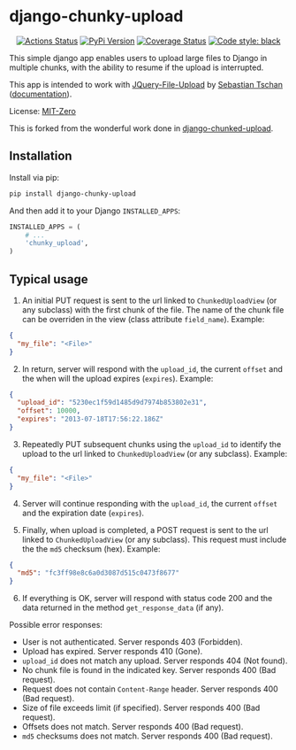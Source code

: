 # django-chunky-upload

<p align="center">
<a href="https://github.com/Vader19695/django-chunky-upload/actions"><img alt="Actions Status" src="https://github.com/Vader19695/django-chunky-upload/workflows/Testing/badge.svg"></a>
<a href="https://pypi.org/project/django-chunky-upload/"><img alt="PyPi Version" src="https://badgen.net/pypi/v/django-chunky-upload?icon=pypi"/></a>
<a href='https://coveralls.io/github/Vader19695/django-chunky-upload?branch=main'><img src='https://coveralls.io/repos/github/Vader19695/django-chunky-upload/badge.svg?branch=main' alt='Coverage Status' /></a>
<a href="https://github.com/Vader19695/django-chunky-upload"><img alt="Code style: black" src="https://img.shields.io/badge/code%20style-black-000000.svg"></a>

</p>

This simple django app enables users to upload large files to Django in multiple chunks, with the ability to resume if the upload is interrupted.

This app is intended to work with [JQuery-File-Upload](https://github.com/blueimp/jQuery-File-Upload>) by [Sebastian Tschan](https://blueimp.net) ([documentation](https://github.com/blueimp/jQuery-File-Upload/wiki)).

License: [MIT-Zero](https://romanrm.net/mit-zero>)

This is forked from the wonderful work done in [django-chunked-upload](https://github.com/juliomalegria/django-chunked-upload).

## Installation

Install via pip:

```bash
pip install django-chunky-upload
```

And then add it to your Django `INSTALLED_APPS`:

```python
INSTALLED_APPS = (
    # ...
    'chunky_upload',
)
```

## Typical usage

1. An initial PUT request is sent to the url linked to `ChunkedUploadView` (or any subclass) with the first chunk of the file. The name of the chunk file can be overriden in the view (class attribute `field_name`). Example:

```json
{
  "my_file": "<File>"
}
```

2. In return, server will respond with the `upload_id`, the current `offset` and the when will the upload expires (`expires`). Example:

```json
{
  "upload_id": "5230ec1f59d1485d9d7974b853802e31",
  "offset": 10000,
  "expires": "2013-07-18T17:56:22.186Z"
}
```

3. Repeatedly PUT subsequent chunks using the `upload_id` to identify the upload to the url linked to `ChunkedUploadView` (or any subclass). Example:

```json
{
  "my_file": "<File>"
}
```

4. Server will continue responding with the `upload_id`, the current `offset` and the expiration date (`expires`).

5. Finally, when upload is completed, a POST request is sent to the url linked to `ChunkedUploadView` (or any subclass). This request must include the the `md5` checksum (hex). Example:

```json
{
  "md5": "fc3ff98e8c6a0d3087d515c0473f8677"
}
```

6. If everything is OK, server will respond with status code 200 and the data returned in the method `get_response_data` (if any).

Possible error responses:

- User is not authenticated. Server responds 403 (Forbidden).
- Upload has expired. Server responds 410 (Gone).
- `upload_id` does not match any upload. Server responds 404 (Not found).
- No chunk file is found in the indicated key. Server responds 400 (Bad request).
- Request does not contain `Content-Range` header. Server responds 400 (Bad request).
- Size of file exceeds limit (if specified). Server responds 400 (Bad request).
- Offsets does not match. Server responds 400 (Bad request).
- `md5` checksums does not match. Server responds 400 (Bad request).
